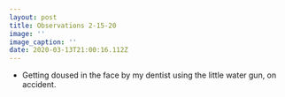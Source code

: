 ```yaml
---
layout: post
title: Observations 2-15-20
image: ''
image_caption: ''
date: 2020-03-13T21:00:16.112Z
---
```


- Getting doused in the face by my dentist using the little water gun, on accident.